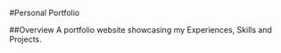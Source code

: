 #Personal Portfolio

##Overview
A portfolio website showcasing my Experiences, Skills and Projects.

